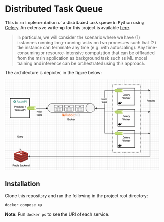 # Distributed Task Queue

This is an implementation of a distributed task queue in Python 
using [Celery](https://docs.celeryq.dev/en/stable/index.html). An extensive write-up 
for this project is 
available [here](https://particle1331.github.io/ok-transformer/nb/mlops/04-tasks.html).

> In particular, we will consider the scenario where we have (1) instances running long-running tasks on two processes such that (2) the instance can terminate any time (e.g. with autoscaling). Any time-consuming or resource-intensive computation that can be offloaded from the main application as background task such as ML model training and inference can be orchestrated using this approach.

The architecture is depicted in the figure below:

![](architecture.png)


## Installation

Clone this repository and run the following in the project root directory:

```
docker compose up
```

**Note:** Run `docker ps` to see the URI of each service.
